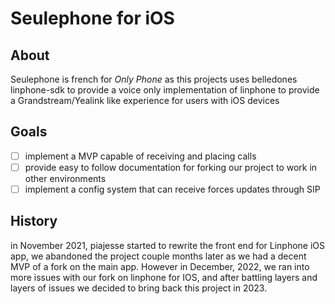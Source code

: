 # Seulephone for iOS
## About
Seulephone is french for *Only Phone* as this projects uses belledones linphone-sdk to provide a voice only implementation of linphone to provide a Grandstream/Yealink like experience for users with iOS devices

## Goals
- [ ] implement a MVP capable of receiving and placing calls
- [ ] provide easy to follow documentation for forking our project to work in other environments
- [ ] implement a config system that can receive forces updates through SIP

## History
in November 2021, piajesse started to rewrite the front end for Linphone iOS app, we abandoned the project couple months later as we had a decent MVP of a fork on the main app. However in December, 2022, we ran into more issues with our fork on linphone for IOS, and after battling layers and layers of issues we decided to bring back this project in 2023.
